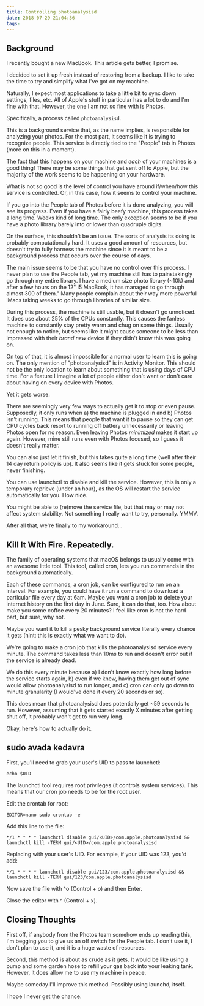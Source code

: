 ```yaml
---
title: Controlling photoanalysisd
date: 2018-07-29 21:04:36
tags:
---
```


## Background

I recently bought a new MacBook. This article gets better, I promise.

I decided to set it up fresh instead of restoring from a backup. I like to take the time to try and simplify what I've got on my machine.

Naturally, I expect most applications to take a little bit to sync down settings, files, etc. All of Apple's stuff in particular has a lot to do and I'm fine with that. However, the one I am not so fine with is Photos.

Specifically, a process called `photoanalysisd`. 

This is a background service that, as the name implies, is responsible for analyzing your photos. For the most part, it seems like it is trying to recognize people. This service is directly tied to the "People" tab in Photos (more on this in a moment).

The fact that this happens on your machine and *each* of your machines is a good thing! There may be some things that get sent off to Apple, but the majority of the work seems to be happening on your hardware.

What is not so good is the level of control you have around if/when/how this service is controlled. Or, in this case, how it seems to control your machine.

If you go into the People tab of Photos before it is done analyzing, you will see its progress. Even if you have a fairly beefy machine, this process takes a long time. Weeks kind of long time. The only exception seems to be if you have a photo library barely into or lower than quadruple digits.

On the surface, this shouldn't be an issue. The sorts of analysis its doing is probably computationally hard. It uses a good amount of resources, but doesn't try to fully harness the machine since it is meant to be a background process that occurs over the course of days.

The main issue seems to be that you have no control over this process. I never plan to use the People tab, yet my machine still has to painstakingly go through my entire library. I have a medium size photo library (~10k) and after a few hours on the 12" i5 MacBook, it has managed to go through almost 300 of them." Many people complain about their way more powerful iMacs taking weeks to go through libraries of similar size.

During this process, the machine is still usable, but it doesn't go unnoticed. It does use about 25% of the CPUs constantly. This causes the fanless machine to constantly stay pretty warm and chug on some things. Usually not enough to notice, but seems like it might cause someone to be less than impressed with their *brand new* device if they didn't know this was going on.

On top of that, it is almost impossible for a normal user to learn this is going on. The only mention of "photoanalysisd" is in Activity Monitor. This should not be the only location to learn about something that is using days of CPU time. For a feature I imagine a lot of people either don't want or don't care about having on every device with Photos.

Yet it gets worse.

There are seemingly very few ways to actually get it to stop or even pause. Supposedly, it only runs when a) the machine is plugged in and b) Photos isn't running. This means that people that want it to pause so they can get CPU cycles back resort to running off battery unnecessarily or leaving Photos open for no reason. Even leaving Photos *minimized* makes it start up again. However, mine still runs even with Photos focused, so I guess it doesn't really matter.

You can also just let it finish, but this takes quite a long time (well after their 14 day return policy is up). It also seems like it gets stuck for some people, never finishing.

You can use launchctl to disable and kill the service. However, this is only a temporary reprieve (under an hour), as the OS will restart the service automatically for you. How nice.

You might be able to (re)move the service file, but that may or may not affect system stability. Not something I really want to try, personally. YMMV.

After all that, we're finally to my workaround...

## Kill It With Fire. Repeatedly.

The family of operating systems that macOS belongs to usually come with an awesome little tool. This tool, called cron, lets you run commands in the background automatically.

Each of these commands, a cron job, can be configured to run on an interval. For example, you could have it run a command to download a particular file every day at 6am. Maybe you want a cron job to delete your internet history on the first day in June. Sure, it can do that, too. How about make you some coffee every 20 minutes? I feel like cron is not the hard part, but sure, why not.

Maybe you want it to kill a pesky background service literally every chance it gets (hint: this is exactly what we want to do).

We're going to make a cron job that kills the photoanalysisd service every minute. The command takes less than 10ms to run and doesn't error out if the service is already dead.

We do this every minute because a) I don't know exactly how long before the service starts again, b) even if we knew, having them get out of sync would allow photoanalysisd to run longer, and c) cron can only go down to minute granularity (I would've done it every 20 seconds or so).

This does mean that photoanalysisd does potentially get ~59 seconds to run. However, assuming that it gets started exactly X minutes after getting shut off, it probably won't get to run very long.

Okay, here's how to actually do it.

## sudo avada kedavra

First, you'll need to grab your user's UID to pass to launchctl:

`echo $UID`

The launchctl tool requires root privileges (it controls system services). This means that our cron job needs to be for the root user.

Edit the crontab for root:

`EDITOR=nano sudo crontab -e`

Add this line to the file:

`*/1 * * * * launchctl disable gui/<UID>/com.apple.photoanalysisd && launchctl kill -TERM gui/<UID>/com.apple.photoanalysisd`

Replacing <uid> with your user's UID. For example, if your UID was 123, you'd add:

`*/1 * * * * launchctl disable gui/123/com.apple.photoanalysisd && launchctl kill -TERM gui/123/com.apple.photoanalysisd`

Now save the file with ^o (Control + o) and then Enter.

Close the editor with ^ (Control + x).

## Closing Thoughts

First off, if anybody from the Photos team somehow ends up reading this, I'm begging you to give us an off switch for the People tab. I don't use it, I don't plan to use it, and it is a huge waste of resources.

Second, this method is about as crude as it gets. It would be like using a pump and some garden hose to refill your gas back into your leaking tank. However, it does allow me to use my machine in peace.

Maybe someday I'll improve this method. Possibly using launchd, itself.

I hope I never get the chance.

